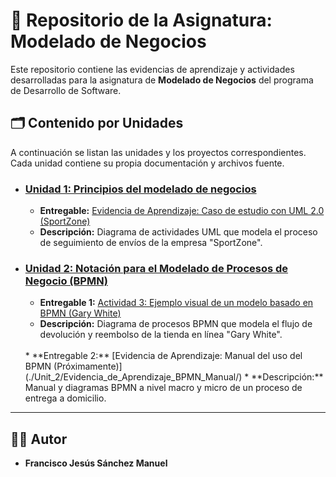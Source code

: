 # 📂 Repositorio de la Asignatura: Modelado de Negocios

Este repositorio contiene las evidencias de aprendizaje y actividades desarrolladas para la asignatura de **Modelado de Negocios** del programa de Desarrollo de Software.

## 🗂️ Contenido por Unidades

A continuación se listan las unidades y los proyectos correspondientes. Cada unidad contiene su propia documentación y archivos fuente.

* ### [Unidad 1: Principios del modelado de negocios](./Unit_1/)
    * **Entregable:** [Evidencia de Aprendizaje: Caso de estudio con UML 2.0 (SportZone)](./Unit_1/Evidencia_de_Aprendizaje_UML/)
    * **Descripción:** Diagrama de actividades UML que modela el proceso de seguimiento de envíos de la empresa "SportZone".

* ### [Unidad 2: Notación para el Modelado de Procesos de Negocio (BPMN)](./Unit_2/)
    * **Entregable 1:** [Actividad 3: Ejemplo visual de un modelo basado en BPMN (Gary White)](./Unit_2/Actividad_3_BPMN_Devolucion/)
    * **Descripción:** Diagrama de procesos BPMN que modela el flujo de devolución y reembolso de la tienda en línea "Gary White".
    <br>
    * **Entregable 2:** [Evidencia de Aprendizaje: Manual del uso del BPMN (Próximamente)](./Unit_2/Evidencia_de_Aprendizaje_BPMN_Manual/)
    * **Descripción:** Manual y diagramas BPMN a nivel macro y micro de un proceso de entrega a domicilio.

---
## 👨‍💻 Autor

* **Francisco Jesús Sánchez Manuel**
